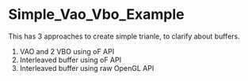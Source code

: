 # Simple_Vao_Vbo_Example

This has 3 approaches to create simple trianle, to clarify about buffers.
1. VAO and 2 VBO using oF API
2. Interleaved buffer using oF API
3. Interleaved buffer using raw OpenGL API
